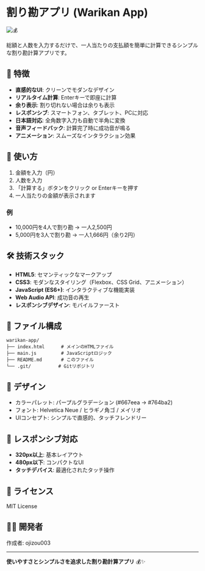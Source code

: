 # 割り勘アプリ (Warikan App)

![💰](https://emojipedia-us.s3.dualstack.us-west-1.amazonaws.com/thumbs/240/apple/325/money-bag_1f4b0.png)

総額と人数を入力するだけで、一人当たりの支払額を簡単に計算できるシンプルな割り勘計算アプリです。

## 🌟 特徴

- **直感的なUI**: クリーンでモダンなデザイン
- **リアルタイム計算**: Enterキーで即座に計算
- **余り表示**: 割り切れない場合は余りも表示
- **レスポンシブ**: スマートフォン、タブレット、PCに対応
- **日本語対応**: 全角数字入力も自動で半角に変換
- **音声フィードバック**: 計算完了時に成功音が鳴る
- **アニメーション**: スムーズなインタラクション効果

## 🚀 使い方

1. 金額を入力（円）
2. 人数を入力
3. 「計算する」ボタンをクリック or Enterキーを押す
4. 一人当たりの金額が表示されます

### 例

- 10,000円を4人で割り勘 → 一人2,500円
- 5,000円を3人で割り勘 → 一人1,666円（余り2円）

## 🛠 技術スタック

- **HTML5**: セマンティックなマークアップ
- **CSS3**: モダンなスタイリング（Flexbox、CSS Grid、アニメーション）
- **JavaScript (ES6+)**: インタラクティブな機能実装
- **Web Audio API**: 成功音の再生
- **レスポンシブデザイン**: モバイルファースト

## 📁 ファイル構成

```
warikan-app/
├── index.html      # メインのHTMLファイル
├── main.js         # JavaScriptロジック
├── README.md       # このファイル
└── .git/          # Gitリポジトリ
```

## 🎨 デザイン

- カラーパレット: パープルグラデーション (#667eea → #764ba2)
- フォント: Helvetica Neue / ヒラギノ角ゴ / メイリオ
- UIコンセプト: シンプルで直感的、タッチフレンドリー

## 📱 レスポンシブ対応

- **320px以上**: 基本レイアウト
- **480px以下**: コンパクトなUI
- **タッチデバイス**: 最適化されたタッチ操作

## 📄 ライセンス

MIT License

## 👨‍💻 開発者

作成者: ojizou003

---

**使いやすさとシンプルさを追求した割り勘計算アプリ** 💰✨